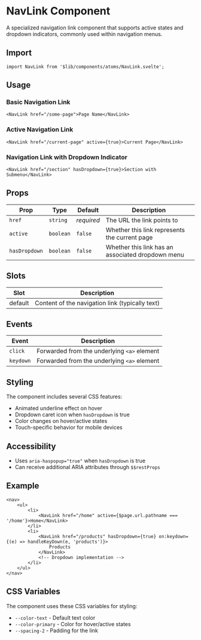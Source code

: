 # NavLink Component

A specialized navigation link component that supports active states and dropdown indicators, commonly used within navigation menus.

## Import

```svelte
import NavLink from '$lib/components/atoms/NavLink.svelte';
```

## Usage

### Basic Navigation Link

```svelte
<NavLink href="/some-page">Page Name</NavLink>
```

### Active Navigation Link

```svelte
<NavLink href="/current-page" active={true}>Current Page</NavLink>
```

### Navigation Link with Dropdown Indicator

```svelte
<NavLink href="/section" hasDropdown={true}>Section with Submenu</NavLink>
```

## Props

| Prop          | Type      | Default    | Description                                       |
| ------------- | --------- | ---------- | ------------------------------------------------- |
| `href`        | `string`  | _required_ | The URL the link points to                        |
| `active`      | `boolean` | `false`    | Whether this link represents the current page     |
| `hasDropdown` | `boolean` | `false`    | Whether this link has an associated dropdown menu |

## Slots

| Slot    | Description                                     |
| ------- | ----------------------------------------------- |
| default | Content of the navigation link (typically text) |

## Events

| Event     | Description                                 |
| --------- | ------------------------------------------- |
| `click`   | Forwarded from the underlying `<a>` element |
| `keydown` | Forwarded from the underlying `<a>` element |

## Styling

The component includes several CSS features:

- Animated underline effect on hover
- Dropdown caret icon when `hasDropdown` is true
- Color changes on hover/active states
- Touch-specific behavior for mobile devices

## Accessibility

- Uses `aria-haspopup="true"` when `hasDropdown` is true
- Can receive additional ARIA attributes through `$$restProps`

## Example

```svelte
<nav>
	<ul>
		<li>
			<NavLink href="/home" active={$page.url.pathname === '/home'}>Home</NavLink>
		</li>
		<li>
			<NavLink href="/products" hasDropdown={true} on:keydown={(e) => handleKeyDown(e, 'products')}>
				Products
			</NavLink>
			<!-- Dropdown implementation -->
		</li>
	</ul>
</nav>
```

## CSS Variables

The component uses these CSS variables for styling:

- `--color-text` - Default text color
- `--color-primary` - Color for hover/active states
- `--spacing-2` - Padding for the link
